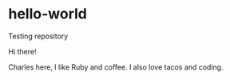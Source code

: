 # hello-world
Testing repository

Hi there!

Charles here, I like Ruby and coffee. I also love tacos and coding.
